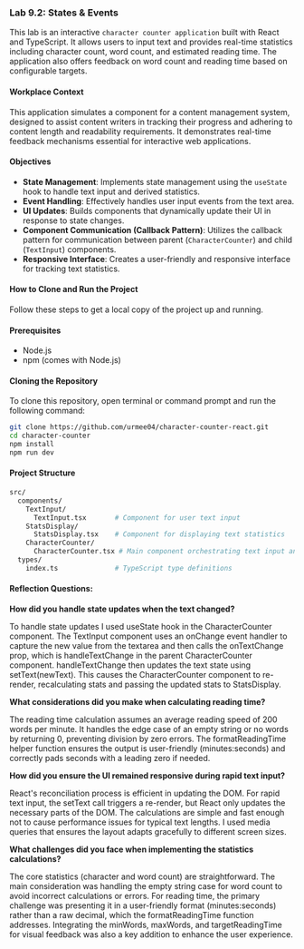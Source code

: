 ### Lab 9.2: States & Events

This lab is an interactive `character counter application` built with React and TypeScript. It allows users to input text and provides real-time statistics including character count, word count, and estimated reading time. The application also offers feedback on word count and reading time based on configurable targets.

#### Workplace Context

This application simulates a component for a content management system, designed to assist content writers in tracking their progress and adhering to content length and readability requirements. It demonstrates real-time feedback mechanisms essential for interactive web applications.

#### Objectives

- **State Management**: Implements state management using the `useState` hook to handle text input and derived statistics.
- **Event Handling**: Effectively handles user input events from the text area.
- **UI Updates**: Builds components that dynamically update their UI in response to state changes.
- **Component Communication (Callback Pattern)**: Utilizes the callback pattern for communication between parent (`CharacterCounter`) and child (`TextInput`) components.
- **Responsive Interface**: Creates a user-friendly and responsive interface for tracking text statistics.

#### How to Clone and Run the Project

Follow these steps to get a local copy of the project up and running.

#### Prerequisites

- Node.js
- npm (comes with Node.js)

#### Cloning the Repository

To clone this repository, open terminal or command prompt and run the following command:

```bash
git clone https://github.com/urmee04/character-counter-react.git
cd character-counter
npm install
npm run dev
```

#### Project Structure

```bash
src/
  components/
    TextInput/
      TextInput.tsx       # Component for user text input
    StatsDisplay/
      StatsDisplay.tsx    # Component for displaying text statistics
    CharacterCounter/
      CharacterCounter.tsx # Main component orchestrating text input and stats display
  types/
    index.ts              # TypeScript type definitions
```

#### Reflection Questions:

**How did you handle state updates when the text changed?**

To handle state updates I used useState hook in the CharacterCounter component. The TextInput component uses an onChange event handler to capture the new value from the textarea and then calls the onTextChange prop, which is handleTextChange in the parent CharacterCounter component. handleTextChange then updates the text state using setText(newText). This causes the CharacterCounter component to re-render, recalculating stats and passing the updated stats to StatsDisplay.

**What considerations did you make when calculating reading time?**

The reading time calculation assumes an average reading speed of 200 words per minute. It handles the edge case of an empty string or no words by returning 0, preventing division by zero errors. The formatReadingTime helper function ensures the output is user-friendly (minutes:seconds) and correctly pads seconds with a leading zero if needed.

**How did you ensure the UI remained responsive during rapid text input?**

React's reconciliation process is efficient in updating the DOM. For rapid text input, the setText call triggers a re-render, but React only updates the necessary parts of the DOM. The calculations are simple and fast enough not to cause performance issues for typical text lengths. I used media queries that ensures the layout adapts gracefully to different screen sizes.

**What challenges did you face when implementing the statistics calculations?**

The core statistics (character and word count) are straightforward. The main consideration was handling the empty string case for word count to avoid incorrect calculations or errors. For reading time, the primary challenge was presenting it in a user-friendly format (minutes:seconds) rather than a raw decimal, which the formatReadingTime function addresses. Integrating the minWords, maxWords, and targetReadingTime for visual feedback was also a key addition to enhance the user experience.
